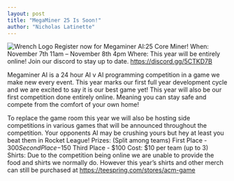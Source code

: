 ```yaml
---
layout: post
title: "MegaMiner 25 Is Soon!"
author: "Nicholas Latinette"
---
```

![Wrench Logo](/static/img/wrench.png)
Register now for Megaminer AI:25 Core Miner!
When: November 7th 11am – November 8th 4pm
Where: This year will be entirely online! Join our discord to stay up to date.  <a href="https://discord.gg/5CTKD7B" target="_blank">https://discord.gg/5CTKD7B</a>

Megaminer AI is a 24 hour AI v AI programming competition in a game we make new every event. This year marks our first full year development cycle and we are excited to say it is our best game yet! This year will also be our first competition done entirely online. Meaning you can stay safe and compete from the comfort of your own home!

To replace the game room this year we will also be hosting side competitions in various games that will be announced throughout the competition. Your opponents AI may be crushing yours but hey at least you beat them in Rocket League!
Prizes: (Split among teams)
First Place - $300
Second Place -$150
Third Place - $100
Cost: $10 per team (up to 3)
Shirts: Due to the competition being online we are unable to provide the food and shirts we normally do. However this year’s shirts and other merch can still be purchased at <a href="https://teespring.com/stores/acm-game" target="_blank">https://teespring.com/stores/acm-game</a>



